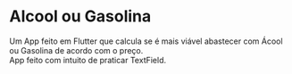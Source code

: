 # Alcool ou Gasolina

Um App feito em Flutter que calcula se é mais viável abastecer com Ácool ou Gasolina de acordo com o preço.  
App feito com intuito de praticar TextField.
